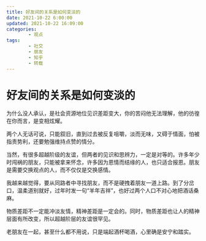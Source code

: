 ```yaml
---
title: 好友间的关系是如何变淡的
date: 2021-10-22 6:00:00
updated: 2021-10-22 16:09:00
categories:
        - 观点
tags:
        - 社交
        - 朋友
        - 知乎
        - 转载
---
```


# 好友间的关系是如何变淡的

为什么没人承认，是社会资源地位见识差距变大，你的苦闷他无法理解，他的彷徨在你而言，是变相炫耀。

两个人无话可说，只能叙旧，直到过去被反复咀嚼，淡而无味，又碍于情面，怕被指责势利，还要勉强维持点赞的情分。

当然，有很多超越阶级的友谊，但两者的见识和思辨力，一定是对等的。许多年少时闯祸的朋友，只能被拿来怀念，许多因为恩情而结缘的人，也只适合报恩。朋友是需要交换观点的人，而不仅仅是交换感情。

我越来越觉得，要从同路者中寻找朋友，而不是硬拽着朋友一道上路。到了分岔口，温柔道别就好，过年时发一句“羊年吉祥”，也好过两个人口不对心地把酒话桑麻。

物质差距不一定能冲淡友情，精神差距是一定会的。同时，物质差距也让人的精神层面有所改变，所以超越阶层的友谊很罕见。

老朋友在一起，甚至什么都不用说，只是端起酒杯喝酒，心里确是安宁和踏实。